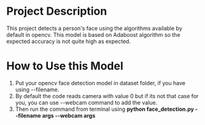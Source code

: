 # Project Description
This project detects a person's face using the algorithms available by default in opencv. This model is based on Adaboost algorithm so the expected accuracy is not quite high as expected.

# How to Use this Model
1. Put your opencv face detection model in dataset folder, if you have using --filename.
2. By default the code reads camera with value 0 but if its not that case for you, you can use --webcam command to add the value.
3. Then run the command from terminal using **python face_detection.py --filename args --webcam args**


